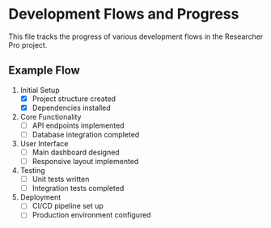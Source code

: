 # Development Flows and Progress

This file tracks the progress of various development flows in the Researcher Pro project.

## Example Flow

1. Initial Setup
   - [x] Project structure created
   - [x] Dependencies installed

2. Core Functionality
   - [ ] API endpoints implemented
   - [ ] Database integration completed

3. User Interface
   - [ ] Main dashboard designed
   - [ ] Responsive layout implemented

4. Testing
   - [ ] Unit tests written
   - [ ] Integration tests completed

5. Deployment
   - [ ] CI/CD pipeline set up
   - [ ] Production environment configured
